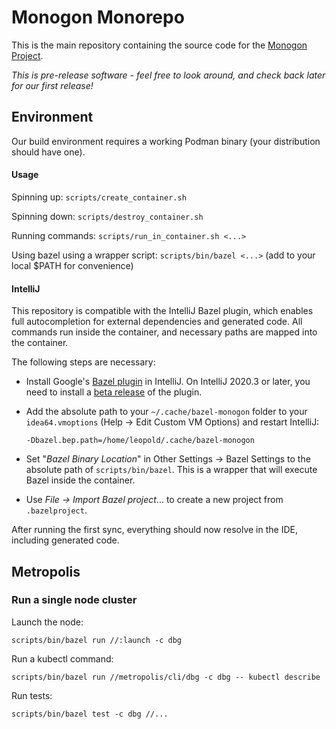 # Monogon Monorepo

This is the main repository containing the source code for the [Monogon Project](https://monogon.tech).

*This is pre-release software - feel free to look around, and check back later for our first release!*

## Environment

Our build environment requires a working Podman binary (your distribution should have one).

#### Usage

Spinning up: `scripts/create_container.sh` 

Spinning down: `scripts/destroy_container.sh` 

Running commands: `scripts/run_in_container.sh <...>`

Using bazel using a wrapper script: `scripts/bin/bazel <...>` (add to your local $PATH for convenience)

#### IntelliJ

This repository is compatible with the IntelliJ Bazel plugin, which enables
full autocompletion for external dependencies and generated code. All commands
run inside the container, and necessary paths are mapped into the container.

The following steps are necessary:

- Install Google's [Bazel plugin](https://plugins.jetbrains.com/plugin/8609-bazel) in IntelliJ. On IntelliJ 2020.3 or later,
  you need to install a [beta release](https://github.com/bazelbuild/intellij/issues/2102#issuecomment-801242977) of the plugin.

- Add the absolute path to your `~/.cache/bazel-monogon` folder to your `idea64.vmoptions` (Help → Edit Custom VM Options)
  and restart IntelliJ:

  `-Dbazel.bep.path=/home/leopold/.cache/bazel-monogon`
  
- Set "*Bazel Binary Location*" in Other Settings → Bazel Settings to the absolute path of `scripts/bin/bazel`.
  This is a wrapper that will execute Bazel inside the container.
  
- Use _File → Import Bazel project_... to create a new project from `.bazelproject`.

After running the first sync, everything should now resolve in the IDE, including generated code.

## Metropolis

### Run a single node cluster

Launch the node:

    scripts/bin/bazel run //:launch -c dbg
    
Run a kubectl command:

    scripts/bin/bazel run //metropolis/cli/dbg -c dbg -- kubectl describe
 
Run tests:

    scripts/bin/bazel test -c dbg //...
